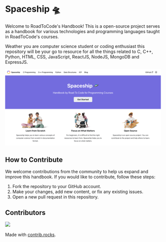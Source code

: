 # Spaceship 🛸

Welcome to RoadToCode's Handbook!
This is a open-source project serves as a handbook for various technologies and programming languages taught in RoadToCode's courses.

Weather you are computer science student or coding enthusiast this repository will be your go to resource for all the things related to C, C++, Python, HTML, CSS, JavaScript, ReactJS, NodeJS, MongoDB and ExpressJS.

![Screenshots](./static/img/homepage_screenshot.png)

## How to Contribute

We welcome contributions from the community to help us expand and improve this handbook. If you would like to contribute, follow these steps:

1. Fork the repository to your GitHub account.
2. Make your changes, add new content, or fix any existing issues.
3. Open a new pull request in this repository.

## Contributors

<a href="https://github.com/roadtocode4u/spaceship/graphs/contributors">
  <img src="https://contrib.rocks/image?repo=roadtocode4u/spaceship" />
</a>

Made with [contrib.rocks](https://contrib.rocks).
